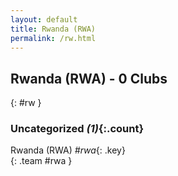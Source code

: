 ```yaml
---
layout: default
title: Rwanda (RWA)
permalink: /rw.html
---
```



## Rwanda (RWA) - 0 Clubs
{: #rw }









### Uncategorized _(1)_{:.count}


Rwanda  (RWA)  _#rwa_{: .key} <br>
{: .team #rwa }


 
